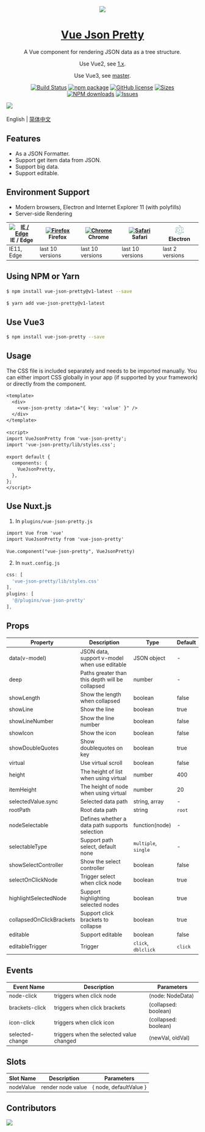 <p align="center">
  <a href="https://github.com/leezng/vue-json-pretty">
    <img width="200" src="./static/logo.svg">
  </a>
</p>

<h1 align="center">
  <a href="https://github.com/leezng/vue-json-pretty" target="_blank">Vue Json Pretty</a>
</h1>

<div align="center">

<p>A Vue component for rendering JSON data as a tree structure.</p>
<p>Use Vue2, see <a href="https://github.com/leezng/vue-json-pretty/tree/1.x">1.x</a>.</p>
<p>Use Vue3, see <a href="https://github.com/leezng/vue-json-pretty/tree/master">master</a>.</p>

[![Build Status](https://travis-ci.org/leezng/vue-json-pretty.svg?branch=master)](https://travis-ci.org/leezng/vue-json-pretty)
[![npm package](https://img.shields.io/npm/v/vue-json-pretty.svg)](https://www.npmjs.org/package/vue-json-pretty)
[![GitHub license](https://img.shields.io/badge/license-MIT-blue.svg)](https://github.com/leezng/vue-json-pretty/blob/master/LICENSE)
[![Sizes](https://img.shields.io/bundlephobia/min/vue-json-pretty)](https://bundlephobia.com/result?p=vue-json-pretty)
[![NPM downloads](http://img.shields.io/npm/dm/vue-json-pretty.svg?style=flat-square)](https://www.npmtrends.com/vue-json-pretty)
[![Issues](https://img.shields.io/github/issues-raw/leezng/vue-json-pretty)](https://github.com/leezng/vue-json-pretty/issues)

</div>

[![](./static/screenshot.png)](https://github.com/leezng/vue-json-pretty)

English | [简体中文](./README.zh_CN.md)

## Features

- As a JSON Formatter.
- Support get item data from JSON.
- Support big data.
- Support editable.

## Environment Support

- Modern browsers, Electron and Internet Explorer 11 (with polyfills)
- Server-side Rendering

| [<img src="https://raw.githubusercontent.com/alrra/browser-logos/master/src/edge/edge_48x48.png" alt="IE / Edge" width="24px" height="24px" />](http://godban.github.io/browsers-support-badges/)</br>IE / Edge | [<img src="https://raw.githubusercontent.com/alrra/browser-logos/master/src/firefox/firefox_48x48.png" alt="Firefox" width="24px" height="24px" />](http://godban.github.io/browsers-support-badges/)</br>Firefox | [<img src="https://raw.githubusercontent.com/alrra/browser-logos/master/src/chrome/chrome_48x48.png" alt="Chrome" width="24px" height="24px" />](http://godban.github.io/browsers-support-badges/)</br>Chrome | [<img src="https://raw.githubusercontent.com/alrra/browser-logos/master/src/safari/safari_48x48.png" alt="Safari" width="24px" height="24px" />](http://godban.github.io/browsers-support-badges/)</br>Safari | [<img src="https://raw.githubusercontent.com/alrra/browser-logos/master/src/electron/electron_48x48.png" alt="Electron" width="24px" height="24px" />](http://godban.github.io/browsers-support-badges/)</br>Electron |
| --------------------------------------------------------------------------------------------------------------------------------------------------------------------------------------------------------------- | ----------------------------------------------------------------------------------------------------------------------------------------------------------------------------------------------------------------- | ------------------------------------------------------------------------------------------------------------------------------------------------------------------------------------------------------------- | ------------------------------------------------------------------------------------------------------------------------------------------------------------------------------------------------------------- | --------------------------------------------------------------------------------------------------------------------------------------------------------------------------------------------------------------------- |
| IE11, Edge                                                                                                                                                                                                      | last 10 versions                                                                                                                                                                                                  | last 10 versions                                                                                                                                                                                              | last 10 versions                                                                                                                                                                                              | last 2 versions                                                                                                                                                                                                       |

## Using NPM or Yarn

```bash
$ npm install vue-json-pretty@v1-latest --save
```

```bash
$ yarn add vue-json-pretty@v1-latest
```

## Use Vue3

```bash
$ npm install vue-json-pretty --save
```

## Usage

The CSS file is included separately and needs to be imported manually. You can either import CSS globally in your app (if supported by your framework) or directly from the component.

```vue
<template>
  <div>
    <vue-json-pretty :data="{ key: 'value' }" />
  </div>
</template>

<script>
import VueJsonPretty from 'vue-json-pretty';
import 'vue-json-pretty/lib/styles.css';

export default {
  components: {
    VueJsonPretty,
  },
};
</script>
```

## Use Nuxt.js

1. In `plugins/vue-json-pretty.js`

```
import Vue from 'vue'
import VueJsonPretty from 'vue-json-pretty'

Vue.component("vue-json-pretty", VueJsonPretty)
```

2. In `nuxt.config.js`

```js
css: [
  'vue-json-pretty/lib/styles.css'
],
plugins: [
  '@/plugins/vue-json-pretty'
],
```

## Props

| Property                 | Description                                     | Type                 | Default |
| ------------------------ | ----------------------------------------------- | -------------------- | ------- |
| data(v-model)            | JSON data, support v-model when use editable    | JSON object          | -       |
| deep                     | Paths greater than this depth will be collapsed | number               | -       |
| showLength               | Show the length when collapsed                  | boolean              | false   |
| showLine                 | Show the line                                   | boolean              | true    |
| showLineNumber           | Show the line number                            | boolean              | false   |
| showIcon                 | Show the icon                                   | boolean              | false   |
| showDoubleQuotes         | Show doublequotes on key                        | boolean              | true    |
| virtual                  | Use virtual scroll                              | boolean              | false   |
| height                   | The height of list when using virtual           | number               | 400     |
| itemHeight               | The height of node when using virtual           | number               | 20      |
| selectedValue.sync       | Selected data path                              | string, array        | -       |
| rootPath                 | Root data path                                  | string               | `root`  |
| nodeSelectable           | Defines whether a data path supports selection  | function(node)       | -       |
| selectableType           | Support path select, default none               | `multiple`, `single` | -       |
| showSelectController     | Show the select controller                      | boolean              | false   |
| selectOnClickNode        | Trigger select when click node                  | boolean              | true    |
| highlightSelectedNode    | Support highlighting selected nodes             | boolean              | true    |
| collapsedOnClickBrackets | Support click brackets to collapse              | boolean              | true    |
| editable                 | Support editable                                | boolean              | false   |
| editableTrigger          | Trigger                                         | `click`, `dblclick`  | `click` |

## Events

| Event Name      | Description                              | Parameters           |
| --------------- | ---------------------------------------- | -------------------- |
| node-click      | triggers when click node                 | (node: NodeData)     |
| brackets-click  | triggers when click brackets             | (collapsed: boolean) |
| icon-click      | triggers when click icon                 | (collapsed: boolean) |
| selected-change | triggers when the selected value changed | (newVal, oldVal)     |

## Slots

| Slot Name | Description       | Parameters             |
| --------- | ----------------- | ---------------------- |
| nodeValue | render node value | { node, defaultValue } |

## Contributors

<a href="https://github.com/leezng/vue-json-pretty/graphs/contributors">
  <img src="https://contrib.rocks/image?repo=leezng/vue-json-pretty" />
</a>
